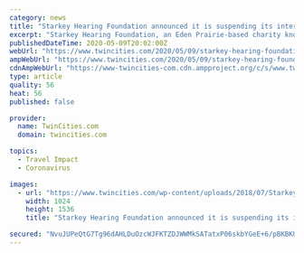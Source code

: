 ```yaml
---
category: news
title: "Starkey Hearing Foundation announced it is suspending its international programs due to COVID-19 restrictions"
excerpt: "Starkey Hearing Foundation, an Eden Prairie-based charity known for its million-dollar galas in the Twin Cities, has announced it is suspending its international programs. “Due to COVID-19"
publishedDateTime: 2020-05-09T20:02:00Z
webUrl: "https://www.twincities.com/2020/05/09/starkey-hearing-foundation-announced-it-is-suspending-its-international-programs-due-to-covid-19-restrictions/"
ampWebUrl: "https://www.twincities.com/2020/05/09/starkey-hearing-foundation-announced-it-is-suspending-its-international-programs-due-to-covid-19-restrictions/amp/"
cdnAmpWebUrl: "https://www-twincities-com.cdn.ampproject.org/c/s/www.twincities.com/2020/05/09/starkey-hearing-foundation-announced-it-is-suspending-its-international-programs-due-to-covid-19-restrictions/amp/"
type: article
quality: 56
heat: 56
published: false

provider:
  name: TwinCities.com
  domain: twincities.com

topics:
  - Travel Impact
  - Coronavirus

images:
  - url: "https://www.twincities.com/wp-content/uploads/2018/07/Starkey-Red-Carpet029.jpg?w=1024&h=1536"
    width: 1024
    height: 1536
    title: "Starkey Hearing Foundation announced it is suspending its international programs due to COVID-19 restrictions"

secured: "NvuJUPeQtG7Tg96dAHLDuOzcWJFKTZDJWWMkSATatxP06skbYGeE+6/pBKBKUW6NTl3Dyv1lVYomXfenv31jF5NBhws6H94GPtfmUlgipoKihGMmfiDMq1aSZFpBQXOSE9BrdqFKtpqjX5vE3ipz35/DTIVfDPQuVYjxCXgN++vJjsrQkA07JjICD7UEgN9gjv7Ig8BoU8KsnA/wJJuSTrVQ3Z8T8OKX/RMu9Zaz1tpAoK1FJm7FK6cG/6rZ3sqYl6/F9pSO/38wEKqcl96H4JGjLUlU8422EFKOgfJ18iZncvnWDYVLUSsp/XJE47yb;Gb1eRAqd7UedBgIScINy+A=="
---
```


